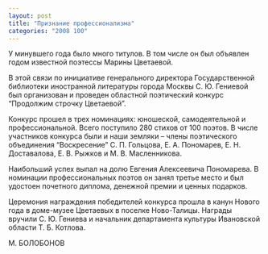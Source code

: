 ```yaml
---
layout: post
title: "Признание профессионализма"
categories: "2008 100"
---
```


У минувшего года было много титулов. В том числе он был объявлен годом известной поэтессы Марины Цветаевой.

В этой связи по инициативе генерального директора Государственной библиотеки иностранной литературы города Москвы С. Ю. Гениевой был организован и проведен областной поэтический конкурс “Продолжим строчку Цветаевой”.

Конкурс прошел в трех номинациях: юношеской, самодеятельной и профессиональной. Всего поступило 280 стихов от 100 поэтов. В числе участников конкурса были и наши земляки – члены поэтического объединения “Воскресение” С. П. Гольцова, Е. А. Пономарев, Е. Н. Доставалова, Е. В. Рыжков и М. В. Масленникова.

Наибольший успех выпал на долю Евгения Алексеевича Пономарева. В номинации профессиональных поэтов он занял третье место и был удостоен почетного диплома, денежной премии и ценных подарков.

Церемония награждения победителей конкурса прошла в канун Нового года в доме-музее Цветаевых в поселке Ново-Талицы. Награды вручили С. Ю. Гениева и начальник департамента культуры Ивановской области Т. Б. Котлова.

М. БОЛОБОНОВ


